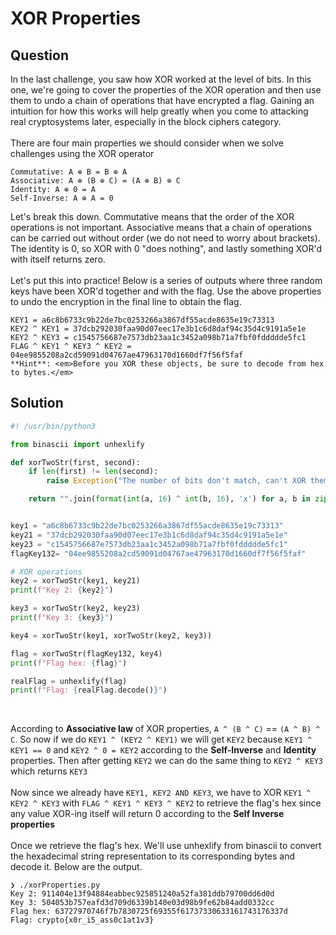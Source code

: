 # XOR Properties

## Question
In the last challenge, you saw how XOR worked at the level of bits. In this one, we're going to cover the properties of the XOR operation and then use them to undo a chain of operations that have encrypted a flag. Gaining an intuition for how this works will help greatly when you come to attacking real cryptosystems later, especially in the block ciphers category.
<br/><br/>
There are four main properties we should consider when we solve challenges using the XOR operator
```
Commutative: A ⊕ B = B ⊕ A
Associative: A ⊕ (B ⊕ C) = (A ⊕ B) ⊕ C
Identity: A ⊕ 0 = A
Self-Inverse: A ⊕ A = 0
```
Let's break this down. Commutative means that the order of the XOR operations is not important. Associative means that a chain of operations can be carried out without order (we do not need to worry about brackets). The identity is 0, so XOR with 0 "does nothing", and lastly something XOR'd with itself returns zero.
<br/><br/>
Let's put this into practice! Below is a series of outputs where three random keys have been XOR'd together and with the flag. Use the above properties to undo the encryption in the final line to obtain the flag.
```
KEY1 = a6c8b6733c9b22de7bc0253266a3867df55acde8635e19c73313
KEY2 ^ KEY1 = 37dcb292030faa90d07eec17e3b1c6d8daf94c35d4c9191a5e1e
KEY2 ^ KEY3 = c1545756687e7573db23aa1c3452a098b71a7fbf0fddddde5fc1
FLAG ^ KEY1 ^ KEY3 ^ KEY2 = 04ee9855208a2cd59091d04767ae47963170d1660df7f56f5faf
**Hint**: <em>Before you XOR these objects, be sure to decode from hex to bytes.</em>
```

## Solution
```python
#! /usr/bin/python3

from binascii import unhexlify

def xorTwoStr(first, second):
    if len(first) != len(second):
        raise Exception("The number of bits don't match, can't XOR them!")

    return "".join(format(int(a, 16) ^ int(b, 16), 'x') for a, b in zip(first, second))


key1 = "a6c8b6733c9b22de7bc0253266a3867df55acde8635e19c73313"
key21 = "37dcb292030faa90d07eec17e3b1c6d8daf94c35d4c9191a5e1e"
key23 = "c1545756687e7573db23aa1c3452a098b71a7fbf0fddddde5fc1"
flagKey132= "04ee9855208a2cd59091d04767ae47963170d1660df7f56f5faf"

# XOR operations
key2 = xorTwoStr(key1, key21)
print(f"Key 2: {key2}")

key3 = xorTwoStr(key2, key23)
print(f"Key 3: {key3}")

key4 = xorTwoStr(key1, xorTwoStr(key2, key3))

flag = xorTwoStr(flagKey132, key4)
print(f"Flag hex: {flag}")

realFlag = unhexlify(flag)
print(f"Flag: {realFlag.decode()}")
```
<br/>

According to **Associative law** of XOR properties, `A ^ (B ^ C)` == `(A ^ B) ^ C`. So now if we do `KEY1 ^ (KEY2 ^ KEY1)` we will get `KEY2` because `KEY1 ^ KEY1 == 0` and `KEY2 ^ 0 = KEY2` according to the **Self-Inverse** and **Identity** properties. Then after getting `KEY2` we can do the same thing to `KEY2 ^ KEY3` which returns `KEY3`
<br/><br/>
Now since we already have `KEY1, KEY2 AND KEY3`, we have to XOR `KEY1 ^ KEY2 ^ KEY3` with `FLAG ^ KEY1 ^ KEY3 ^ KEY2` to retrieve the flag's hex since any value XOR-ing itself will return 0 according to the **Self Inverse properties**
<br/><br/>
Once we retrieve the flag's hex. We'll use unhexlify from binascii to convert the hexadecimal string representation to its corresponding bytes and decode it. Below are the output.

```
❯ ./xorProperties.py
Key 2: 911404e13f94884eabbec925851240a52fa381ddb79700dd6d0d
Key 3: 504053b757eafd3d709d6339b140e03d98b9fe62b84add0332cc
Flag hex: 63727970746f7b7830725f69355f61737330633161743176337d
Flag: crypto{x0r_i5_ass0c1at1v3}
```
